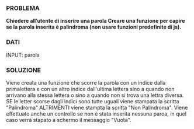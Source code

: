 ### PROBLEMA
**Chiedere all’utente di inserire una parola
Creare una funzione per capire se la parola inserita è palindroma (non usare funzioni predefinite di js).**

### DATI
INPUT: parola

### SOLUZIONE

Viene creata una funzione che scorre la parola con un indice dalla primalettera e con un altro indice dall'ultima lettera sino a quando non arrivano alla stessa lettera o sino a quando non si trova una lettra diversa.
SE le letter scorse dagli indici sono tutte uguali viene stampata la scritta "Palindroma"
ALTRIMENTI viene stampta la scritta "Non Palindroma". Viene effettuato anche un controllo se non è stata inserita nessuna paroa, in quel caso verrà stapato a schermo il messaggio "Vuota".